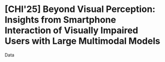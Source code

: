 # [CHI'25] Beyond Visual Perception: Insights from Smartphone Interaction of Visually Impaired Users with Large Multimodal Models
Data

